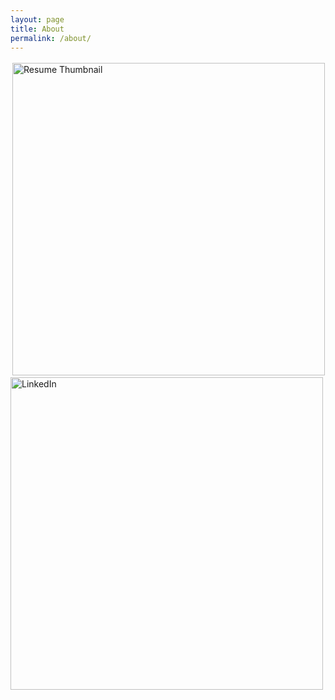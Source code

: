 ```yaml
---
layout: page
title: About
permalink: /about/
---
```


<head>
<link rel="stylesheet" href="https://use.fontawesome.com/releases/v5.15.1/css/all.css">
</head>
<div>
<a href="{{ 'assets/files/resume.pdf' | relative_url }}" target="_blank" style="display: inline-block; border: 3px solid transparent; transition: border-color 0.3s ease;" onmouseover="this.style.borderColor='#007bff'" onmouseout="this.style.borderColor='transparent'">
    <img src="{{ 'assets/images/resume-thumbnail.png' | relative_url }}" alt="Resume Thumbnail" style="width: 500px; height: auto; display: block;">
</a>

<a href="https://www.linkedin.com/in/gautam--malhotra/" target="_blank" title="Visit my LinkedIn" class="linkedin-icon">
  <img src="https://use.fontawesome.com/releases/v5.15.1/svgs/brands/linkedin.svg" alt="LinkedIn" style="width: 500px; height: auto; display: block;">
</a>
</div>


